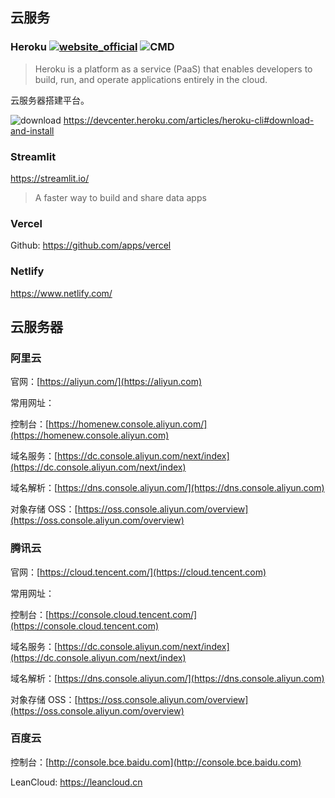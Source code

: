 ## 云服务

### Heroku [![website_official](https://gitbook07.oss-cn-hangzhou.aliyuncs.com/website_official.svg)](https://www.heroku.com) ![CMD](https://gitbook07.oss-cn-hangzhou.aliyuncs.com/CMD.svg)

> Heroku is a platform as a service (PaaS) that enables developers to build, run, and operate applications entirely in the cloud.

云服务器搭建平台。

![download](https://gitbook07.oss-cn-hangzhou.aliyuncs.com/download.svg) https://devcenter.heroku.com/articles/heroku-cli#download-and-install

### Streamlit

https://streamlit.io/

> A faster way to build and share data apps

### Vercel

Github: https://github.com/apps/vercel

### Netlify

https://www.netlify.com/

## 云服务器

### 阿里云

官网：[https://aliyun.com/](https://aliyun.com)

常用网址：

控制台：[https://homenew.console.aliyun.com/](https://homenew.console.aliyun.com)

域名服务：[https://dc.console.aliyun.com/next/index](https://dc.console.aliyun.com/next/index)

域名解析：[https://dns.console.aliyun.com/](https://dns.console.aliyun.com)

对象存储 OSS：[https://oss.console.aliyun.com/overview](https://oss.console.aliyun.com/overview)

### 腾讯云

官网：[https://cloud.tencent.com/](https://cloud.tencent.com)

常用网址：

控制台：[https://console.cloud.tencent.com/](https://console.cloud.tencent.com)

域名服务：[https://dc.console.aliyun.com/next/index](https://dc.console.aliyun.com/next/index)

域名解析：[https://dns.console.aliyun.com/](https://dns.console.aliyun.com)

对象存储 OSS：[https://oss.console.aliyun.com/overview](https://oss.console.aliyun.com/overview)

### 百度云

控制台：[http://console.bce.baidu.com](http://console.bce.baidu.com)


LeanCloud: https://leancloud.cn